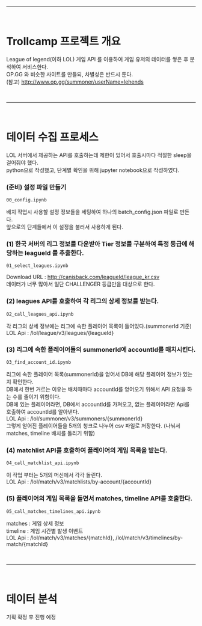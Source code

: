
<br>
<hr/>
<br>

# Trollcamp 프로젝트 개요
League of legend(이하 LOL) 게임 API 를 이용하여 게임 유저의 데이터를 쌓은 후 분석하여 서비스한다.<br>
OP.GG 와 비슷한 사이트를 만들되, 차별성은 반드시 둔다.<br>
(참고) http://www.op.gg/summoner/userName=lehends<br>

<br>
<hr/>
<br>

# 데이터 수집 프로세스
LOL 서버에서 제공하는 API를 호출하는데 제한이 있어서 호출시마다 적절한 sleep을 걸어줘야 했다. <br>
python으로 작성했고, 단계별 확인을 위해 jupyter notebook으로 작성하였다.<br>

### (준비) 설정 파일 만들기
```
00_config.ipynb
```
배치 작업시 사용할 설정 정보들을 세팅하여 하나의 batch_config.json 파일로 만든다. <br>
앞으로의 단계들에서 이 설정을 불러서 사용하게 된다.<br>

### (1) 한국 서버의 리그 정보를 다운받아 Tier 정보를 구분하여 특정 등급에 해당하는 leagueId 를 추출한다.
```
01_select_leagues.ipynb
```
Download URL : http://canisback.com/leagueId/league_kr.csv <br>
데이터가 너무 많아서 일단 CHALLENGER 등급만을 대상으로 한다. <br>

### (2) leagues API를 호출하여 각 리그의 상세 정보를 받는다.
```
02_call_leagues_api.ipynb
```
각 리그의 상세 정보에는 리그에 속한 플레이어 목록이 들어있다.(summonerId 기준)
LOL Api : /lol/league/v3/leagues/{leagueId} <br>

### (3) 리그에 속한 플레이어들의 summonerId에 accountId를 매치시킨다.
```
03_find_account_id.ipynb
```
리그에 속한 플레이어 목록(summonerId)을 얻어서 DB에 해당 플레이어 정보가 있는지 확인한다. <br>
DB에서 한번 거르는 이유는 배치때마다 accountId를 얻어오기 위해서 API 요청을 하는 수를 줄이기 위함이다. <br>
DB에 있는 플레이어라면, DB에서 accountId를 가져오고, 없는 플레이어라면 Api를 호출하여 accountId를 알아낸다. <br>
LOL Api : /lol/summoner/v3/summoners/{summonerId} <br>
그렇게 얻어진 플레이어들을 5개의 청크로 나누어 csv 파일로 저장한다. (나눠서 matches, timeline 배치를 돌리기 위함) <br>

### (4) matchlist API를 호출하여 플레이어의 게임 목록을 받는다.
```
04_call_matchlist_api.ipynb
```
이 작업 부터는 5개의 머신에서 각각 돌린다. <br>
LOL Api : /lol/match/v3/matchlists/by-account/{accountId} <br>

### (5) 플레이어의 게임 목록을 돌면서 matches, timeline API를 호출한다.
```
05_call_matches_timelines_api.ipynb
```
matches : 게임 상세 정보 <br>
timeline : 게임 시간별 발생 이벤트 <br>
LOL Api : /lol/match/v3/matches/{matchId}, /lol/match/v3/timelines/by-match/{matchId} <br>

<br>
<hr/>
<br>

# 데이터 분석
기획 확정 후 진행 예정 <br>
